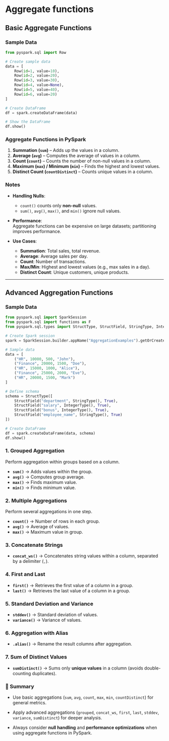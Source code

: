 # Aggregate functions

## Basic Aggregate Functions

### Sample Data

```python
from pyspark.sql import Row

# Create sample data
data = [
    Row(id=1, value=10),
    Row(id=2, value=20),
    Row(id=3, value=30),
    Row(id=4, value=None),
    Row(id=5, value=40),
    Row(id=6, value=20)
]

# Create DataFrame
df = spark.createDataFrame(data)

# Show the DataFrame
df.show()
```

### Aggregate Functions in PySpark

1. **Summation (`sum`)** – Adds up the values in a column. 
2. **Average (`avg`)** – Computes the average of values in a column.
3. **Count (`count`)** – Counts the number of non-null values in a column.
4. **Maximum (`max`) / Minimum (`min`)** – Finds the highest and lowest values.
5. **Distinct Count (`countDistinct`)** – Counts unique values in a column.

### Notes

- **Handling Nulls**:    
    - `count()` counts only **non-null** values.
    - `sum()`, `avg()`, `max()`, and `min()` ignore null values.
        
- **Performance**:  
    Aggregate functions can be expensive on large datasets; partitioning improves performance.
    
- **Use Cases**:
    - **Summation**: Total sales, total revenue.
    - **Average**: Average sales per day.
    - **Count**: Number of transactions.
    - **Max/Min**: Highest and lowest values (e.g., max sales in a day).
    - **Distinct Count**: Unique customers, unique products.
---

## Advanced Aggregation Functions

### Sample Data
```python
from pyspark.sql import SparkSession
from pyspark.sql import functions as F
from pyspark.sql.types import StructType, StructField, StringType, IntegerType

# Create Spark session
spark = SparkSession.builder.appName("AggregationExamples").getOrCreate()

# Sample data
data = [
    ("HR", 10000, 500, "John"),
    ("Finance", 20000, 1500, "Doe"),
    ("HR", 15000, 1000, "Alice"),
    ("Finance", 25000, 2000, "Eve"),
    ("HR", 20000, 1500, "Mark")
]

# Define schema
schema = StructType([
    StructField("department", StringType(), True),
    StructField("salary", IntegerType(), True),
    StructField("bonus", IntegerType(), True),
    StructField("employee_name", StringType(), True)
])

# Create DataFrame
df = spark.createDataFrame(data, schema)
df.show()
```
### 1. Grouped Aggregation

Perform aggregation within groups based on a column.

- **`sum()`** → Adds values within the group. 
- **`avg()`** → Computes group average.
- **`max()`** → Finds maximum value.
- **`min()`** → Finds minimum value.

### 2. Multiple Aggregations

Perform several aggregations in one step.
- **`count()`** → Number of rows in each group.
- **`avg()`** → Average of values.
- **`max()`** → Maximum value in group.

### 3. Concatenate Strings

- **`concat_ws()`** → Concatenates string values within a column, separated by a delimiter (`,`).

### 4. First and Last

- **`first()`** → Retrieves the first value of a column in a group.    
- **`last()`** → Retrieves the last value of a column in a group.

### 5. Standard Deviation and Variance

- **`stddev()`** → Standard deviation of values.
- **`variance()`** → Variance of values.

### 6. Aggregation with Alias

- **`.alias()`** → Rename the result columns after aggregation.

### 7. Sum of Distinct Values

- **`sumDistinct()`** → Sums only **unique values** in a column (avoids double-counting duplicates).

### 📌 Summary

- Use basic aggregations (`sum`, `avg`, `count`, `max`, `min`, `countDistinct`) for general metrics.
- Apply advanced aggregations (`grouped`, `concat_ws`, `first`, `last`, `stddev`, `variance`, `sumDistinct`) for deeper analysis.

- Always consider **null handling** and **performance optimizations** when using aggregate functions in PySpark.